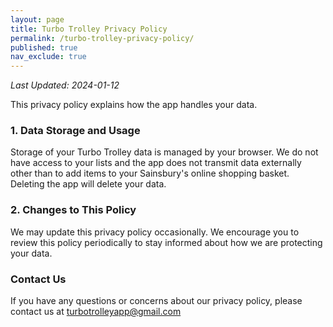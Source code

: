 ```yaml
---
layout: page
title: Turbo Trolley Privacy Policy
permalink: /turbo-trolley-privacy-policy/
published: true
nav_exclude: true
---
```


_Last Updated: 2024-01-12_

This privacy policy explains how the app handles your data.

### 1. Data Storage and Usage

Storage of your Turbo Trolley data is managed by your browser. We do not have access to your lists and the app does not transmit data externally other than to add items to your Sainsbury's online shopping basket. Deleting the app will delete your data.

### 2. Changes to This Policy

We may update this privacy policy occasionally. We encourage you to review this policy periodically to stay informed about how we are protecting your data.

### Contact Us

If you have any questions or concerns about our privacy policy, please contact us at [turbotrolleyapp@gmail.com](mailto:turbotrolleyapp@gmail.com)
